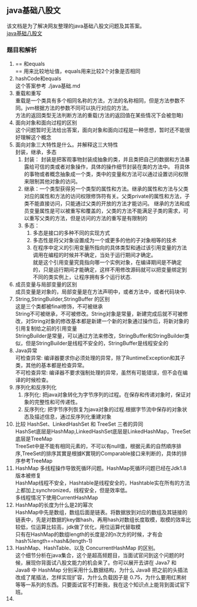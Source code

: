 ## java基础八股文

该文档是为了解决网友整理的java基础八股文问题及其答案。  
[java基础八股文](https://mp.weixin.qq.com/s/0jjjIDpJ95rvnOIn1RC2PA)

### 题目和解析

1. == 和equals  
   == 用来比较地址值，equals用来比较2个对象是否相同
2. hashCode和equals   
   这个答案参考 ./java基础.md
3. 重载和重写  
   重载是一个类具有多个相同名称的方法，方法的名称相同，但是方法参数不同。jvm根据方法的参数不同可以执行对应的方法。  
   方法的返回类型无法判断方法的重载(方法的返回值在某些情况下会被忽略)
4. 面向对象和面向过程的区别  
   这个问题暂时无法给出答案，面向对象和面向过程是一种思想，暂时还不能很好理解这个概念
5. 面向对象三大特性是什么。并解释这三大特性  
   封装，继承，多态
    1. 封装： 封装是把客观事物封装成抽象的类，并且类把自己的数据和方法暴露给可信的类或者对象操作，具体的操作细节封装在类的方法中。 将具体的事物或者概念抽象成一个类，类中的变量和方法可以通过设置访问权限来限制其他对象的访问。
    2. 继承：一个类型获得另一个类型的属性和方法。继承的属性和方法与父类对应的属性和方法的访问权限修饰符有关。父类private的属性和方法，子类不能直接访问，只能通过父类的开放的方法才能访问。
       继承的方法和成员变量属性是可以被重写和覆盖的，父类的方法不能满足子类的需求，可以重写父类的方法，但是访问的方法的重写是有限制的
    3. 多态：
        1. 多态是接口的多种不同的实现方式
        2. 多态性是将父对象设置成为一个或更多的他的子对象相等的技术
        3. 在程序中定义的引用变量所指向的具体类型和通过该引用变量的方法调用在编程的时候并不确定，当处于运行期间才确定。    
           就是这个引用变量究竟指向哪一个实例对象，在编译期间是不确定的，只是运行期间才能确定，这样不用修改源码就可以把变量绑定到不同的类实例上，让程序拥有多个运行状态.
6. 成员变量与局部变量的区别  
   成员变量是对象的，局部变量是在方法声明中，或者方法中，或者代码块中.
7. String,StringBuilder,StringBuffer 的区别  
   这是三个类都被final修饰，不可被继承  
   String不可被继承，不可被修改。String对象是常量，新建完成后就不可被修改，对String对象的修改基本都是新建一个新的对象通过操作后，将新对象的引用复制给之前的引用变量  
   StringBuilder是常量，可以通过方法来修改，StringBuffer和StringBuilder类似，但是StringBuilder是线程不安全的，StringBuffer是线程安全的
8. Java异常  
   可检查异常:  编译器要求你必须处理的异常，除了RuntimeException和其子类，其他的基本都是检查异常。  
   不可检查异常: 编译器不要求强制处理的异常，虽然有可能错误，但不会在编译的时候检查。
9. 序列化和反序列化
    1. 序列化: 把java对象转化为字节序列的过程。在保存和传递对象时，保证对象的完整性和可传递性。
    2. 反序列化: 把字节序列恢复为java对象的过程.根据字节流中保存的对象状态及描述信息，通过反序列化重建对象
10. 比较 HashSet、LinkedHashSet 和 TreeSet 三者的异同  
    HashSet底层是HashMap,LinkedHashSet底层是LinkedHashMap，TreeSet底层是TreeMap  
    TreeSet中是不能有相同元素的，不可以有null值，根据元素的自然順序排序,TreeSet的排序其實是根據K實現的Comparable接口来判断的，具体的排序参考TreeMap
11. HashMap 多线程操作导致死循环问题。HashMap死循环问题已经在Jdk1.8版本被修复  
    HashMap线程不安全，Hashtable是线程安全的，Hashtable实在所有的方法上都加上synchronized，线程安全，但是效率低。  
    多线程情况下使用CurrentHashMap
12. HashMap的长度为什么是2的幂次  
    HashMap中先是数组，数组后面是链表。将数据放到对应的数组及其链接的链表中，先是对数据的key做hash，再用hash对数组长度取模，取模的效率比较低，位运算比较高，jdk做了优化，用位运算代替取模  
    只有在HashMap的数组length的长度是2的n次方的时候，才有会hash%length==hash&(length-1)
13. HashMap、HashTable、以及 ConcurrentHashMap 的区别。   
    这个细节分析在java集合，这个是超高频题目，当面试官问到这个问题的时候，展现你背面试八股文能力的机会来了。你可以展开去讲在 Java7 和 Java8 中 HashMap 分别采用什么数据结构，为什么 Java8
    把之前的头插法改成了尾插法，怎样实现扩容，为什么负载因子是 0.75，为什么要用红黑树等等一系列的东西。只要面试官不打断我，我在这个知识点上能背到面试官下班。
14. 